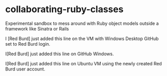 # collaborating-ruby-classes
Experimental sandbox to mess around with Ruby object models outside a framework like Sinatra or Rails

I [Red Burd] just added this line on the VM with Windows Desktop GitHub set to Red Burd login.

I[Red Burd] just added this line on GitHub Windows.

I[Red Burd] just added this line on Ubuntu VM using the newly created Red Burd user account.